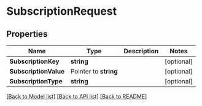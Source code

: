 # SubscriptionRequest

## Properties
Name | Type | Description | Notes
------------ | ------------- | ------------- | -------------
**SubscriptionKey** | **string** |  | [optional] 
**SubscriptionValue** | Pointer to **string** |  | [optional] 
**SubscriptionType** | **string** |  | [optional] 

[[Back to Model list]](../README.md#documentation-for-models) [[Back to API list]](../README.md#documentation-for-api-endpoints) [[Back to README]](../README.md)


